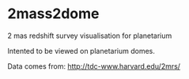 # 2mass2dome
2 mas redshift survey visualisation for planetarium

Intented to be viewed on planetarium domes.

Data comes from:
http://tdc-www.harvard.edu/2mrs/


